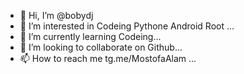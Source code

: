 - 👋 Hi, I’m @bobydj
- 👀 I’m interested in Codeing Pythone Android Root ...
- 🌱 I’m currently learning Codeing...
- 💞️ I’m looking to collaborate on Github...
- 📫 How to reach me tg.me/MostofaAlam ...

<!---
bobydj/bobydj is a ✨ special ✨ repository because its `README.md` (this file) appears on your GitHub profile.
You can click the Preview link to take a look at your changes.
--->
